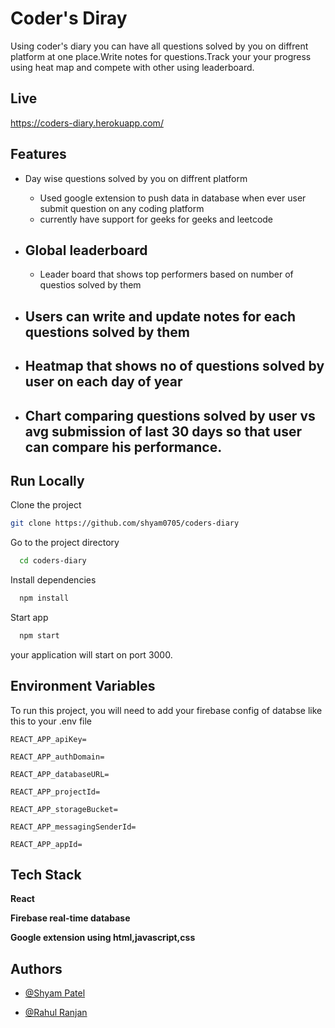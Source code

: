 # Coder's Diray

Using coder's diary you can have all questions solved by you on diffrent platform at one place.Write notes for questions.Track your your progress using heat map and compete with other using leaderboard.

## Live

https://coders-diary.herokuapp.com/

## Features

- Day wise questions solved by you on diffrent platform

  - Used google extension to push data in database when ever user submit question on any coding platform
  - currently have support for geeks for geeks and leetcode

- ## Global leaderboard
  - Leader board that shows top performers based on number of questios solved by them
- ## Users can write and update notes for each questions solved by them
- ## Heatmap that shows no of questions solved by user on each day of year
- ## Chart comparing questions solved by user vs avg submission of last 30 days so that user can compare his performance.

## Run Locally

Clone the project

```bash
git clone https://github.com/shyam0705/coders-diary
```

Go to the project directory

```bash
  cd coders-diary
```

Install dependencies

```bash
  npm install
```

Start app

```bash
  npm start
```

your application will start on port 3000.

## Environment Variables

To run this project, you will need to add your firebase config of databse like this to your .env file

`REACT_APP_apiKey=`

`REACT_APP_authDomain=`

`REACT_APP_databaseURL=`

`REACT_APP_projectId=`

`REACT_APP_storageBucket=`

`REACT_APP_messagingSenderId=`

`REACT_APP_appId=`

## Tech Stack

**React**

**Firebase real-time database**

**Google extension using html,javascript,css**

## Authors

- [@Shyam Patel](https://github.com/shyam0705)

- [@Rahul Ranjan](https://github.com/codingkick)
